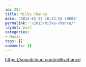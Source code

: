 ```yaml
---
id: 283
title: Milky Chance
date: '2013-05-25 18:33:55 +0000'
permalink: "/2013/milky-chance/"
layout: post
categories:
- Music
tags: []
comments: []
---
```

<https://soundcloud.com/milkychance>